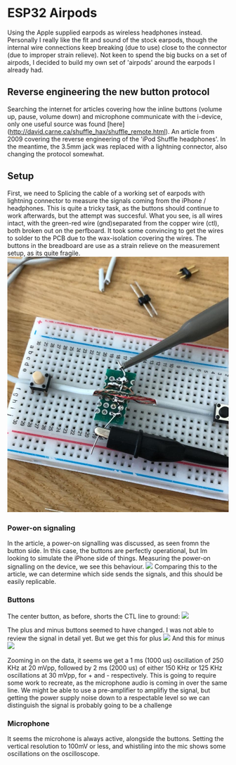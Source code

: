 # ESP32 Airpods
Using the Apple supplied earpods as wireless headphones instead. Personally I really like the fit and sound of the stock earpods, though the internal wire connections keep breaking (due to use) close to the connector (due to improper strain relieve). Not keen to spend the big bucks on a set of airpods, I decided to build my own set of 'airpods' around the earpods I already had. 

## Reverse engineering the new button protocol
Searching the internet for articles covering how the inline buttons (volume up, pause, volume down) and microphone communicate with the i-device, only one useful source was found [here] (http://david.carne.ca/shuffle_hax/shuffle_remote.html). An article from 2009 covering the reverse engineering of the 'iPod Shuffle headphones'. In the meantime, the 3.5mm jack was replaced with a lightning connector, also changing the protocol somewhat. 

## Setup
First, we need to Splicing the cable of a working set of earpods with lightning connector to measure the signals coming from the iPhone / headphones. This is quite a tricky task, as the buttons should continue to work afterwards, but the attempt was succesful. What you see, is all wires intact, with the green-red wire (gnd)separated from the copper wire (ctl), both broken out on the perfboard. It took some convincing to get the wires to solder to the PCB due to the wax-isolation covering the wires. The buttons in the breadboard are use as a strain relieve on the measurement setup, as its quite fragile. 
![](images/setup.jpeg)

### Power-on signaling
In the article, a power-on signalling was discussed, as seen fromn the button side. In this case, the buttons are perfectly operational, but Im looking to simulate the iPhone side of things. Measuring the power-on signalling on the device, we see this behaviour.
![](iamges/poweron.png)
Comparing this to the article, we can determine which side sends the signals, and this should be easily replicable.
### Buttons
The center button, as before, shorts the CTL line to ground:
![](images/center-button.png)

The plus and minus buttons seemed to have changed. I was not able to review the signal in detail yet. But we get this for plus
![](images/plus-button.png)
And this for minus
![](images/minus-button.png)

Zooming in on the data, it seems we get a 1 ms (1000 us) oscillation of 250 KHz at 20 mVpp, followed by 2 ms (2000 us) of either 150 KHz or 125 KHz oscillations at 30 mVpp, for + and - respectively. This is going to require some work to recreate, as the microphone audio is coming in over the same line. We might be able to use a pre-amplifier to amplifiy the signal, but getting the power supply noise down to a respectable level so we can distinguish the signal is probably going to be a challenge

### Microphone
It seems the microhone is always active, alongside the buttons. Setting the vertical resolution to 100mV or less, and whistiling into the mic shows some oscillations on the oscilloscope. 


